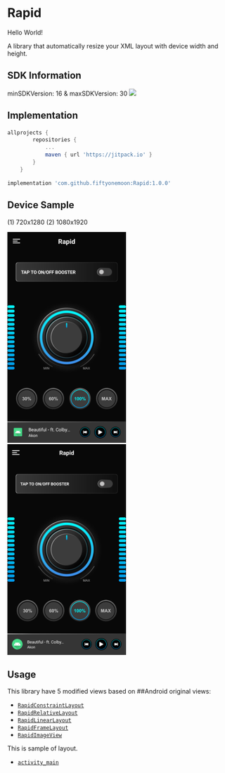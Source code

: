 # Rapid
 Hello World!
 
 A library that automatically resize your XML layout with device width and height.

## SDK Information
minSDKVersion: 16 & maxSDKVersion: 30
[![](https://jitpack.io/v/fiftyonemoon/EmojiLibrary.svg)](https://jitpack.io/#fiftyonemoon/EmojiLibrary)
 
 ## Implementation

```groovy
allprojects {
		repositories {
			...
			maven { url 'https://jitpack.io' }
		}
	}
```

```groovy
implementation 'com.github.fiftyonemoon:Rapid:1.0.0'
```

## Device Sample

(1) 720x1280 	(2) 1080x1920

<img src="./samples/720 x 1280.png" alt="720x1280" width="270"> <img src="./samples/1080 x 1920.png" alt="1080x1920" width="270">

## Usage

This library have 5 modified views based on ##Android original views:

- [`RapidConstraintLayout`](resize/src/main/java/com/fom/rapid/resize/RapidConstraintLayout.java)
- [`RapidRelativeLayout`](resize/src/main/java/com/fom/rapid/resize/RapidRelativeLayout.java)
- [`RapidLinearLayout`](resize/src/main/java/com/fom/rapid/resize/RapidLinearLayout.java)
- [`RapidFrameLayout`](resize/src/main/java/com/fom/rapid/resize/RapidFrameLayout.java)
- [`RapidImageView`](resize/src/main/java/com/fom/rapid/resize/RapidImageView.java)

This is sample of layout.

- [`activity_main`](app/src/main/res/layout/activity_main.xml) 
